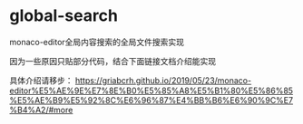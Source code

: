 # global-search
monaco-editor全局内容搜索的全局文件搜索实现

因为一些原因只贴部分代码，结合下面链接文档介绍能实现

具体介绍请移步： https://griabcrh.github.io/2019/05/23/monaco-editor%E5%AE%9E%E7%8E%B0%E5%85%A8%E5%B1%80%E5%86%85%E5%AE%B9%E5%92%8C%E6%96%87%E4%BB%B6%E6%90%9C%E7%B4%A2/#more
